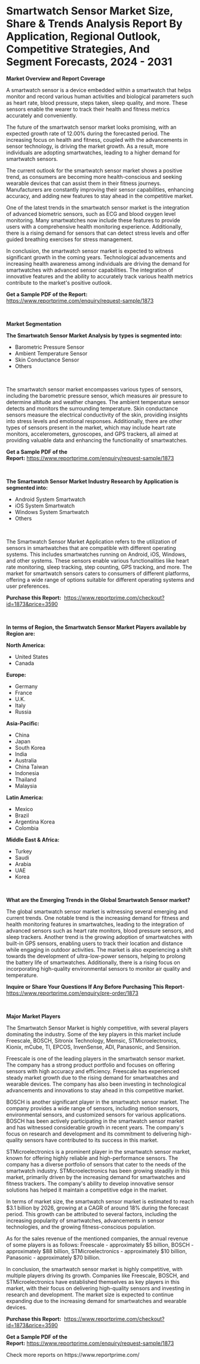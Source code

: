 <p><h1>Smartwatch Sensor Market Size, Share & Trends Analysis Report By Application, Regional Outlook, Competitive Strategies, And Segment Forecasts, 2024 - 2031</h1></p><p><strong>Market Overview and Report Coverage</strong></p>
<p><p>A smartwatch sensor is a device embedded within a smartwatch that helps monitor and record various human activities and biological parameters such as heart rate, blood pressure, steps taken, sleep quality, and more. These sensors enable the wearer to track their health and fitness metrics accurately and conveniently.</p><p>The future of the smartwatch sensor market looks promising, with an expected growth rate of 12.00% during the forecasted period. The increasing focus on health and fitness, coupled with the advancements in sensor technology, is driving the market growth. As a result, more individuals are adopting smartwatches, leading to a higher demand for smartwatch sensors.</p><p>The current outlook for the smartwatch sensor market shows a positive trend, as consumers are becoming more health-conscious and seeking wearable devices that can assist them in their fitness journeys. Manufacturers are constantly improving their sensor capabilities, enhancing accuracy, and adding new features to stay ahead in the competitive market.</p><p>One of the latest trends in the smartwatch sensor market is the integration of advanced biometric sensors, such as ECG and blood oxygen level monitoring. Many smartwatches now include these features to provide users with a comprehensive health monitoring experience. Additionally, there is a rising demand for sensors that can detect stress levels and offer guided breathing exercises for stress management.</p><p>In conclusion, the smartwatch sensor market is expected to witness significant growth in the coming years. Technological advancements and increasing health awareness among individuals are driving the demand for smartwatches with advanced sensor capabilities. The integration of innovative features and the ability to accurately track various health metrics contribute to the market's positive outlook.</p></p>
<p><strong>Get a Sample PDF of the Report:</strong> <a href="https://www.reportprime.com/enquiry/request-sample/1873">https://www.reportprime.com/enquiry/request-sample/1873</a></p>
<p>&nbsp;</p>
<p><strong>Market Segmentation</strong></p>
<p><strong>The Smartwatch Sensor Market Analysis by types is segmented into:</strong></p>
<p><ul><li>Barometric Pressure Sensor</li><li>Ambient Temperature Sensor</li><li>Skin Conductance Sensor</li><li>Others</li></ul></p>
<p>&nbsp;</p>
<p><p>The smartwatch sensor market encompasses various types of sensors, including the barometric pressure sensor, which measures air pressure to determine altitude and weather changes. The ambient temperature sensor detects and monitors the surrounding temperature. Skin conductance sensors measure the electrical conductivity of the skin, providing insights into stress levels and emotional responses. Additionally, there are other types of sensors present in the market, which may include heart rate monitors, accelerometers, gyroscopes, and GPS trackers, all aimed at providing valuable data and enhancing the functionality of smartwatches.</p></p>
<p><strong>Get a Sample PDF of the Report:</strong>&nbsp;<a href="https://www.reportprime.com/enquiry/request-sample/1873">https://www.reportprime.com/enquiry/request-sample/1873</a></p>
<p>&nbsp;</p>
<p><strong>The Smartwatch Sensor Market Industry Research by Application is segmented into:</strong></p>
<p><ul><li>Android System Smartwatch</li><li>iOS System Smartwatch</li><li>Windows System Smartwatch</li><li>Others</li></ul></p>
<p>&nbsp;</p>
<p><p>The Smartwatch Sensor Market Application refers to the utilization of sensors in smartwatches that are compatible with different operating systems. This includes smartwatches running on Android, iOS, Windows, and other systems. These sensors enable various functionalities like heart rate monitoring, sleep tracking, step counting, GPS tracking, and more. The market for smartwatch sensors caters to consumers of different platforms, offering a wide range of options suitable for different operating systems and user preferences.</p></p>
<p><strong>Purchase this Report:</strong>&nbsp; <a href="https://www.reportprime.com/checkout?id=1873&price=3590">https://www.reportprime.com/checkout?id=1873&price=3590</a></p>
<p>&nbsp;</p>
<p><strong>In terms of Region, the Smartwatch Sensor Market Players available by Region are:</strong></p>
<p>
    <p> <strong> North America: </strong>
        <ul>
            <li>United States</li>
            <li>Canada</li>
        </ul>
        </p> 
    <p> <strong> Europe: </strong>
        <ul>
            <li>Germany</li>
            <li>France</li>
            <li>U.K.</li>
            <li>Italy</li>
            <li>Russia</li>
        </ul>
        </p> 
    <p> <strong> Asia-Pacific: </strong>
        <ul>
            <li>China</li>
            <li>Japan</li>
            <li>South Korea</li>
            <li>India</li>
            <li>Australia</li>
            <li>China Taiwan</li>
            <li>Indonesia</li>
            <li>Thailand</li>
            <li>Malaysia</li>
        </ul>
        </p> 
    <p> <strong> Latin America: </strong>
        <ul>
            <li>Mexico</li>
            <li>Brazil</li>
            <li>Argentina Korea</li>
            <li>Colombia</li>
        </ul>
        </p> 
    <p> <strong> Middle East & Africa: </strong>
        <ul>
            <li>Turkey</li>
            <li>Saudi</li>
            <li>Arabia</li>
            <li>UAE</li>
            <li>Korea</li>
        </ul>
    </p>
    </p>
<p>&nbsp;</p>
<p><strong>What are the Emerging Trends in the Global Smartwatch Sensor market?</strong></p>
<p><p>The global smartwatch sensor market is witnessing several emerging and current trends. One notable trend is the increasing demand for fitness and health monitoring features in smartwatches, leading to the integration of advanced sensors such as heart rate monitors, blood pressure sensors, and sleep trackers. Another trend is the growing adoption of smartwatches with built-in GPS sensors, enabling users to track their location and distance while engaging in outdoor activities. The market is also experiencing a shift towards the development of ultra-low-power sensors, helping to prolong the battery life of smartwatches. Additionally, there is a rising focus on incorporating high-quality environmental sensors to monitor air quality and temperature.</p></p>
<p><strong>Inquire or Share Your Questions If Any Before Purchasing This Report</strong>- <a href="https://www.reportprime.com/enquiry/pre-order/1873">https://www.reportprime.com/enquiry/pre-order/1873</a></p>
<p>&nbsp;</p>
<p><strong>Major Market Players</strong></p>
<p><p>The Smartwatch Sensor Market is highly competitive, with several players dominating the industry. Some of the key players in this market include Freescale, BOSCH, Sitronix Technology, Memsic, STMicroelectronics, Kionix, mCube, TI, EPCOS, InvenSense, ADI, Panasonic, and Sensirion.</p><p>Freescale is one of the leading players in the smartwatch sensor market. The company has a strong product portfolio and focuses on offering sensors with high accuracy and efficiency. Freescale has experienced steady market growth due to the rising demand for smartwatches and wearable devices. The company has also been investing in technological advancements and innovations to stay ahead in this competitive market.</p><p>BOSCH is another significant player in the smartwatch sensor market. The company provides a wide range of sensors, including motion sensors, environmental sensors, and customized sensors for various applications. BOSCH has been actively participating in the smartwatch sensor market and has witnessed considerable growth in recent years. The company's focus on research and development and its commitment to delivering high-quality sensors have contributed to its success in this market.</p><p>STMicroelectronics is a prominent player in the smartwatch sensor market, known for offering highly reliable and high-performance sensors. The company has a diverse portfolio of sensors that cater to the needs of the smartwatch industry. STMicroelectronics has been growing steadily in this market, primarily driven by the increasing demand for smartwatches and fitness trackers. The company's ability to develop innovative sensor solutions has helped it maintain a competitive edge in the market.</p><p>In terms of market size, the smartwatch sensor market is estimated to reach $3.1 billion by 2026, growing at a CAGR of around 18% during the forecast period. This growth can be attributed to several factors, including the increasing popularity of smartwatches, advancements in sensor technologies, and the growing fitness-conscious population.</p><p>As for the sales revenue of the mentioned companies, the annual revenue of some players is as follows: Freescale - approximately $5 billion, BOSCH - approximately $88 billion, STMicroelectronics - approximately $10 billion, Panasonic - approximately $70 billion.</p><p>In conclusion, the smartwatch sensor market is highly competitive, with multiple players driving its growth. Companies like Freescale, BOSCH, and STMicroelectronics have established themselves as key players in this market, with their focus on delivering high-quality sensors and investing in research and development. The market size is expected to continue expanding due to the increasing demand for smartwatches and wearable devices.</p></p>
<p><strong>Purchase this Report:</strong>&nbsp;&nbsp;<a href="https://www.reportprime.com/checkout?id=1873&price=3590">https://www.reportprime.com/checkout?id=1873&price=3590</a></p>
<p></p>
<p><strong>Get a Sample PDF of the Report:</strong>&nbsp;<a href="https://www.reportprime.com/enquiry/request-sample/1873">https://www.reportprime.com/enquiry/request-sample/1873</a></p>
<p>Check more reports on https://www.reportprime.com/</p>